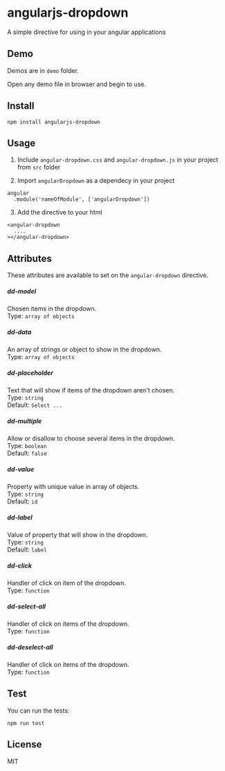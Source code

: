 # angularjs-dropdown

A simple directive for using in your angular applications

## Demo

Demos are in ```demo``` folder. 

Open any demo file in browser and begin to use.

## Install

```
npm install angularjs-dropdown
```

## Usage

1. Include ```angular-dropdown.css``` and ```angular-dropdown.js``` in your project from ```src``` folder

2. Import ```angularDropdown``` as a dependecy in your project

```
angular
  .module('nameOfModule', ['angularDropdown'])
```

3. Add the directive to your html
```
<angular-dropdown
  ....
></angular-dropdown>
```

## Attributes

These attributes are available to set on the ```angular-dropdown``` directive.

##### dd-model
Chosen items in the dropdown.<br>
Type: `array of objects`<br>

##### dd-data

An array of strings or object to show in the dropdown.<br>
Type: `array of objects`<br>

##### dd-placeholder

Text that will show if items of the dropdown aren't chosen.<br>
Type: `string`<br>
Default: `Select ...`

##### dd-multiple

Allow or disallow to choose several items in the dropdown.<br>
Type: `boolean`<br>
Default: `false`

##### dd-value

Property with unique value in array of objects.<br>
Type: `string`<br>
Default: `id`

##### dd-label

Value of property that will show in the dropdown.<br>
Type: `string`<br>
Default: `label`

##### dd-click

Handler of click on item of the dropdown.<br>
Type: `function`<br>

##### dd-select-all

Handler of click on items of the dropdown.<br>
Type: `function`<br>

##### dd-deselect-all

Handler of click on items of the dropdown.<br>
Type: `function`<br>

## Test

You can run the tests: <br>
```
npm run test
```

## License

MIT
